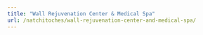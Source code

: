 ```yaml
---
title: "Wall Rejuvenation Center & Medical Spa"
url: /natchitoches/wall-rejuvenation-center-and-medical-spa/
---
```

